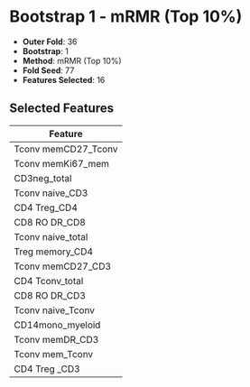 # Bootstrap 1 - mRMR (Top 10%)

- **Outer Fold**: 36
- **Bootstrap**: 1
- **Method**: mRMR (Top 10%)
- **Fold Seed**: 77
- **Features Selected**: 16

## Selected Features

| Feature |
|---------|
| Tconv memCD27_Tconv |
| Tconv memKi67_mem |
| CD3neg_total |
| Tconv naive_CD3 |
| CD4 Treg_CD4 |
| CD8 RO DR_CD8 |
| Tconv naive_total |
| Treg memory_CD4 |
| Tconv memCD27_CD3 |
| CD4 Tconv_total |
| CD8 RO DR_CD3 |
| Tconv naive_Tconv |
| CD14mono_myeloid |
| Tconv memDR_CD3 |
| Tconv mem_Tconv |
| CD4 Treg _CD3 |
